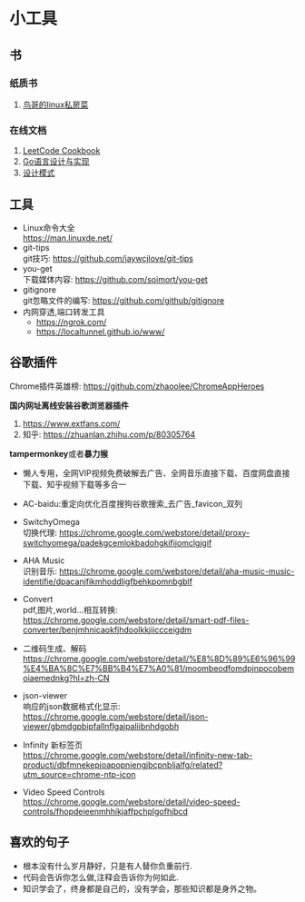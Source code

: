 # 小工具

## 书
### 纸质书
1. [鸟哥的linux私房菜](https://item.jd.com/10064429.html)

### 在线文档
1. [LeetCode Cookbook](https://books.halfrost.com/leetcode)
2. [Go语言设计与实现](https://draveness.me/golang)
3. [设计模式](https://refactoringguru.cn/design-patterns)

## 工具
 - Linux命令大全  
https://man.linuxde.net/  
 - git-tips  
git技巧: https://github.com/jaywcjlove/git-tips
 - you-get  
下载媒体内容: https://github.com/soimort/you-get  
 - gitignore  
git忽略文件的编写: https://github.com/github/gitignore
 - 内网穿透,端口转发工具  
    - https://ngrok.com/
    - https://localtunnel.github.io/www/


## 谷歌插件
Chrome插件英雄榜: https://github.com/zhaoolee/ChromeAppHeroes  

**国内网址离线安装谷歌浏览器插件**  
1. https://www.extfans.com/  
2. 知乎: https://zhuanlan.zhihu.com/p/80305764

**tampermonkey**或者**暴力猴**  

 - 懒人专用，全网VIP视频免费破解去广告、全网音乐直接下载、百度网盘直接下载、知乎视频下载等多合一
 - AC-baidu:重定向优化百度搜狗谷歌搜索_去广告_favicon_双列

 - SwitchyOmega  
切换代理: https://chrome.google.com/webstore/detail/proxy-switchyomega/padekgcemlokbadohgkifijomclgjgif  
 - AHA Music  
识别音乐: https://chrome.google.com/webstore/detail/aha-music-music-identifie/dpacanjfikmhoddligfbehkpomnbgblf  
 - Convert  
pdf,图片,world...相互转换: https://chrome.google.com/webstore/detail/smart-pdf-files-converter/benjmhnicaokfjhdoolkkjiiccceigdm  
 - 二维码生成、解码  
https://chrome.google.com/webstore/detail/%E8%8D%89%E6%96%99%E4%BA%8C%E7%BB%B4%E7%A0%81/moombeodfomdpjnpocobemoiaemednkg?hl=zh-CN  
 - json-viewer  
响应的json数据格式化显示: https://chrome.google.com/webstore/detail/json-viewer/gbmdgpbipfallnflgajpaliibnhdgobh
 - Infinity 新标签页  
https://chrome.google.com/webstore/detail/infinity-new-tab-producti/dbfmnekepjoapopniengjbcpnbljalfg/related?utm_source=chrome-ntp-icon
 - Video Speed Controls  
https://chrome.google.com/webstore/detail/video-speed-controls/fhopdeieenmhhikjaffpchplgofhjbcd


<!-- 1. qq音乐获取歌曲源链接地址   -->
<!-- https://www.jianshu.com/p/6038aae3b35d   -->
<!-- 2. 网易云音乐mp3外链、真实地址下载方法   -->
<!-- https://www.cnblogs.com/MirageFox/p/7995929.html     -->


## 喜欢的句子
 - 根本没有什么岁月静好，只是有人替你负重前行.
 - 代码会告诉你怎么做,注释会告诉你为何如此.
 - 知识学会了，终身都是自己的，没有学会，那些知识都是身外之物。

